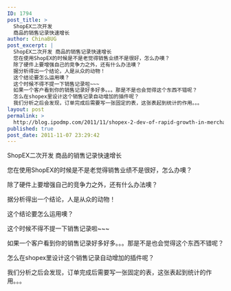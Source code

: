 ```yaml
---
ID: 1794
post_title: >
  ShopEX二次开发
  商品的销售记录快速增长
author: ChinaBUG
post_excerpt: |
  ShopEX二次开发 商品的销售记录快速增长
  您在使用ShopEX的时候是不是老觉得销售业绩不是很好，怎么办噢？
  除了硬件上要增强自己的竞争力之外，还有什么办法噢？
  据分析得出一个结论，人是从众的动物！
  这个结论要怎么运用噢？
  这个时候不得不提一下销售记录啦~~~
  如果一个客户看到你的销售记录好多好多。。。那是不是也会觉得这个东西不错呢？
  怎么在shopex里设计这个销售记录自动增加的插件呢？
  我们分析之后会发现，订单完成后需要写一张固定的表，这张表起到统计的作用。。。
layout: post
permalink: >
  http://blog.ipodmp.com/2011/11/shopex-2-dev-of-rapid-growth-in-merchandise-sales-records.html
published: true
post_date: 2011-11-07 23:29:42
---
```

ShopEX二次开发 商品的销售记录快速增长

您在使用ShopEX的时候是不是老觉得销售业绩不是很好，怎么办噢？

除了硬件上要增强自己的竞争力之外，还有什么办法噢？

据分析得出一个结论，人是从众的动物！

这个结论要怎么运用噢？

这个时候不得不提一下销售记录啦~~~

如果一个客户看到你的销售记录好多好多。。。那是不是也会觉得这个东西不错呢？

怎么在shopex里设计这个销售记录自动增加的插件呢？

我们分析之后会发现，订单完成后需要写一张固定的表，这张表起到统计的作用。。。

&nbsp;